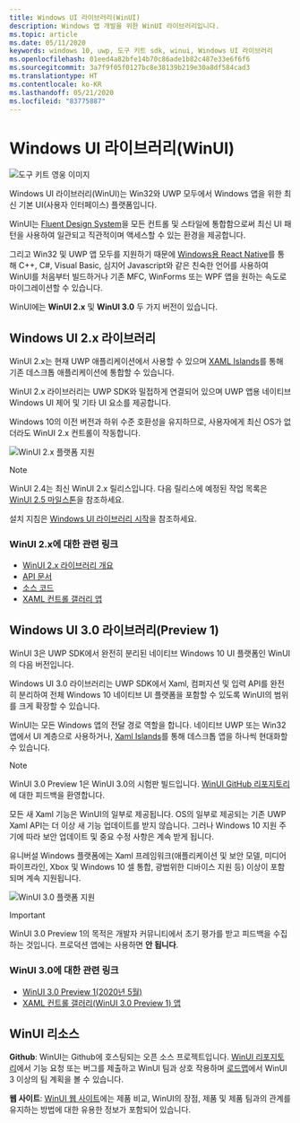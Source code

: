 ```yaml
---
title: Windows UI 라이브러리(WinUI)
description: Windows 앱 개발을 위한 WinUI 라이브러리입니다.
ms.topic: article
ms.date: 05/11/2020
keywords: windows 10, uwp, 도구 키트 sdk, winui, Windows UI 라이브러리
ms.openlocfilehash: 01eed4a82bfe14b70c86ade1b82c487e33e6f6f6
ms.sourcegitcommit: 3a7f9f05f0127bc8e38139b219e30a8df584cad3
ms.translationtype: HT
ms.contentlocale: ko-KR
ms.lasthandoff: 05/21/2020
ms.locfileid: "83775887"
---
```

# <a name="windows-ui-library-winui"></a>Windows UI 라이브러리(WinUI)

![도구 키트 영웅 이미지](../images/logo-winui.png)

Windows UI 라이브러리(WinUI)는 Win32와 UWP 모두에서 Windows 앱을 위한 최신 기본 UI(사용자 인터페이스) 플랫폼입니다.

WinUI는 [Fluent Design System](https://www.microsoft.com/design/fluent/#/)을 모든 컨트롤 및 스타일에 통합함으로써 최신 UI 패턴을 사용하여 일관되고 직관적이며 액세스할 수 있는 환경을 제공합니다.

그리고 Win32 및 UWP 앱 모두를 지원하기 때문에 [Windows용 React Native](https://microsoft.github.io/react-native-windows/)를 통해 C++, C#, Visual Basic, 심지어 Javascript와 같은 친숙한 언어를 사용하여 WinUI를 처음부터 빌드하거나 기존 MFC, WinForms 또는 WPF 앱을 원하는 속도로 마이그레이션할 수 있습니다.

WinUI에는 **WinUI 2.x** 및 **WinUI 3.0** 두 가지 버전이 있습니다.

## <a name="windows-ui-2x-library"></a>Windows UI 2.x 라이브러리

WinUI 2.x는 현재 UWP 애플리케이션에서 사용할 수 있으며 [XAML Islands](/windows/apps/desktop/modernize/xaml-islands)를 통해 기존 데스크톱 애플리케이션에 통합할 수 있습니다.

WinUI 2.x 라이브러리는 UWP SDK와 밀접하게 연결되어 있으며 UWP 앱용 네이티브 Windows UI 제어 및 기타 UI 요소를 제공합니다.

Windows 10의 이전 버전과 하위 수준 호환성을 유지하므로, 사용자에게 최신 OS가 없더라도 WinUI 2.x 컨트롤이 작동합니다.

![WinUI 2.x 플랫폼 지원](../images/platforms-winui2.png)

> [!NOTE]
> WinUI 2.4는 최신 WinUI 2.x 릴리스입니다. 다음 릴리스에 예정된 작업 목록은 [WinUI 2.5 마일스톤](https://github.com/microsoft/microsoft-ui-xaml/milestone/10)을 참조하세요.

설치 지침은 [Windows UI 라이브러리 시작](winui2/getting-started.md)을 참조하세요.

### <a name="related-links-for-winui-2x"></a>WinUI 2.x에 대한 관련 링크

- [WinUI 2.x 라이브러리 개요](winui2/index.md)
- [API 문서](https://docs.microsoft.com/uwp/api/overview/winui/)
- [소스 코드](https://aka.ms/winui)
- [XAML 컨트롤 갤러리 앱](https://www.microsoft.com/p/xaml-controls-gallery/9msvh128x2zt)

## <a name="windows-ui-30-library-preview-1"></a>Windows UI 3.0 라이브러리(Preview 1)

WinUI 3은 UWP SDK에서 완전히 분리된 네이티브 Windows 10 UI 플랫폼인 WinUI의 다음 버전입니다.

Windows UI 3.0 라이브러리는 UWP SDK에서 Xaml, 컴퍼지션 및 입력 API를 완전히 분리하여 전체 Windows 10 네이티브 UI 플랫폼을 포함할 수 있도록 WinUI의 범위를 크게 확장할 수 있습니다.

WinUI는 모든 Windows 앱의 전달 경로 역할을 합니다. 네이티브 UWP 또는 Win32 앱에서 UI 계층으로 사용하거나, [Xaml Islands](https://docs.microsoft.com/windows/apps/desktop/modernize/xaml-islands)를 통해 데스크톱 앱을 하나씩 현대화할 수 있습니다.

> [!NOTE]
> WinUI 3.0 Preview 1은 WinUI 3.0의 시험판 빌드입니다. [WinUI GitHub 리포지토리](https://github.com/microsoft/microsoft-ui-xaml)에 대한 피드백을 환영합니다.

모든 새 Xaml 기능은 WinUI의 일부로 제공됩니다. OS의 일부로 제공되는 기존 UWP Xaml API는 더 이상 새 기능 업데이트를 받지 않습니다. 그러나 Windows 10 지원 주기에 따라 보안 업데이트 및 중요 수정 사항은 계속 받게 됩니다.

유니버설 Windows 플랫폼에는 Xaml 프레임워크(애플리케이션 및 보안 모델, 미디어 파이프라인, Xbox 및 Windows 10 셀 통합, 광범위한 디바이스 지원 등) 이상이 포함되며 계속 지원됩니다.

![WinUI 3.0 플랫폼 지원](../images/platforms-winui3.png)

> [!Important]
> WinUI 3.0 Preview 1의 목적은 개발자 커뮤니티에서 초기 평가를 받고 피드백을 수집하는 것입니다. 프로덕션 앱에는 사용하면 **안 됩니다**.

### <a name="related-links-for-winui-30"></a>WinUI 3.0에 대한 관련 링크

- [WinUI 3.0 Preview 1(2020년 5월)](winui3/index.md)
- [XAML 컨트롤 갤러리(WinUI 3.0 Preview 1) 앱](https://github.com/microsoft/Xaml-Controls-Gallery/tree/winui3preview)

## <a name="winui-resources"></a>WinUI 리소스

**Github**: WinUI는 Github에 호스팅되는 오픈 소스 프로젝트입니다. [WinUI 리포지토리](https://github.com/microsoft/microsoft-ui-xaml)에서 기능 요청 또는 버그를 제출하고 WinUI 팀과 상호 작용하며 [로드맵](https://github.com/microsoft/microsoft-ui-xaml/blob/master/docs/roadmap.md)에서 WinUI 3 이상의 팀 계획을 볼 수 있습니다.

**웹 사이트**: [WinUI 웹 사이트](https://aka.ms/winui)에는 제품 비교, WinUI의 장점, 제품 및 제품 팀과의 관계를 유지하는 방법에 대한 유용한 정보가 포함되어 있습니다.
